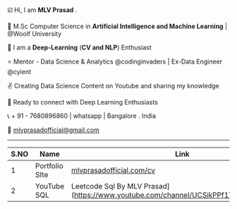 ☑️ Hi, I am **MLV Prasad** .

🥇 M.Sc Computer Science in **Artificial Intelligence and Machine Learning** | @Woolf University

💫 I am a **Deep-Learning** (**CV and NLP**) Enthusiast

⭐ Mentor - Data Science & Analytics @codinginvaders | Ex-Data Engineer @cyient

✌️ Creating Data Science Content on Youtube and sharing my knowledge

🤝 Ready to connect with Deep Learning Enthusiasts 

📞 + 91 - 7680896860 | whatsapp | Bangalore . India

📩  mlvprasadofficial@gmail.com

 ---

| S.NO | Name  | Link |
|----------|----------|----------|
| 1 | Portfolio SIte | [mlvprasadofficial.com/cv](https://www.mlvprasadofficial.com/cv) |
| 2 | YouTube SQL |Leetcode Sql By MLV Prasad](https://www.youtube.com/channel/UCSikPPf1TKQuemjF8tI3buQ) |

